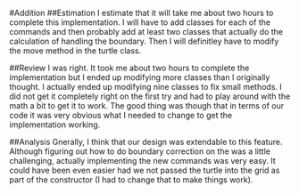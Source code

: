 #Addition
##Estimation
I estimate that it will take me about two hours to complete this implementation. I will have to add classes for each of the commands and then probably add at least two classes that actually do the calculation of handling the boundary. Then I will definitley have to modify the move method in the turtle class.

##Review
I was right. It took me about two hours to complete the implementation but I ended up modifying more classes than I originally thought. I actually ended up modifying nine classes to fix small methods. I did not get it completely right on the first try and had to play around with the math a bit to get it to work. The good thing was though that in terms of our code it was very obvious what I needed to change to get the implementation working.

##Analysis
Gnerally, I think that our design was extendable to this feature. Although figuring out how to do boundary correction on the was a little challenging, actually implementing the new commands was very easy. It could have been even easier had we not passed the turtle into the grid as part of the constructor (I had to change that to make things work).
